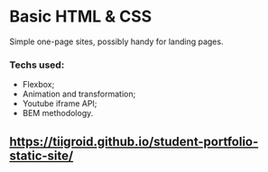# Basic HTML & CSS

Simple one-page sites, possibly handy for landing pages.

### Techs used:
* Flexbox;
* Animation and transformation;
* Youtube iframe API;
* BEM methodology.

## https://tiigroid.github.io/student-portfolio-static-site/
